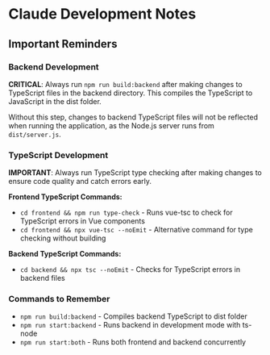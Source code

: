 # Claude Development Notes

## Important Reminders

### Backend Development
**CRITICAL**: Always run `npm run build:backend` after making changes to TypeScript files in the backend directory. This compiles the TypeScript to JavaScript in the dist folder.

Without this step, changes to backend TypeScript files will not be reflected when running the application, as the Node.js server runs from `dist/server.js`.

### TypeScript Development
**IMPORTANT**: Always run TypeScript type checking after making changes to ensure code quality and catch errors early.

**Frontend TypeScript Commands:**
- `cd frontend && npm run type-check` - Runs vue-tsc to check for TypeScript errors in Vue components
- `cd frontend && npx vue-tsc --noEmit` - Alternative command for type checking without building

**Backend TypeScript Commands:**
- `cd backend && npx tsc --noEmit` - Checks for TypeScript errors in backend files

### Commands to Remember
- `npm run build:backend` - Compiles backend TypeScript to dist folder
- `npm run start:backend` - Runs backend in development mode with ts-node
- `npm run start:both` - Runs both frontend and backend concurrently